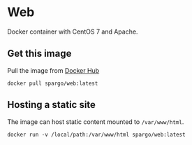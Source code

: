 # Web
Docker container with CentOS 7 and Apache.

## Get this image
Pull the image from [Docker Hub](https://hub.docker.com/r/spargo/web/)

`docker pull spargo/web:latest`

## Hosting a static site
The image can host static content mounted to `/var/www/html`. 

`docker run -v /local/path:/var/www/html spargo/web:latest`
